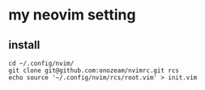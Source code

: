 # my neovim setting
## install
```
cd ~/.config/nvim/
git clone git@github.com:onozeam/nvimrc.git rcs
echo source '~/.config/nvim/rcs/root.vim' > init.vim
```
